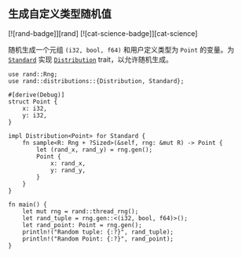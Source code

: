## 生成自定义类型随机值

<!--
> [algorithms/randomness/rand-custom.md](https://github.com/rust-lang-nursery/rust-cookbook/blob/master/src/algorithms/randomness/rand-custom.md)
> <br />
> commit - 203b1085212a7b857d9a29bdc6a763515e77e0f9 - 2020.06.08
-->

[![rand-badge]][rand] [![cat-science-badge]][cat-science]

随机生成一个元组 `(i32, bool, f64)` 和用户定义类型为 `Point` 的变量。为  [`Standard`]  实现 [`Distribution`] trait，以允许随机生成。

```rust,edition2018
use rand::Rng;
use rand::distributions::{Distribution, Standard};

#[derive(Debug)]
struct Point {
    x: i32,
    y: i32,
}

impl Distribution<Point> for Standard {
    fn sample<R: Rng + ?Sized>(&self, rng: &mut R) -> Point {
        let (rand_x, rand_y) = rng.gen();
        Point {
            x: rand_x,
            y: rand_y,
        }
    }
}

fn main() {
    let mut rng = rand::thread_rng();
    let rand_tuple = rng.gen::<(i32, bool, f64)>();
    let rand_point: Point = rng.gen();
    println!("Random tuple: {:?}", rand_tuple);
    println!("Random Point: {:?}", rand_point);
}
```

[`Distribution`]: https://docs.rs/rand/*/rand/distributions/trait.Distribution.html
[`Standard`]: https://docs.rs/rand/*/rand/distributions/struct.Standard.html
